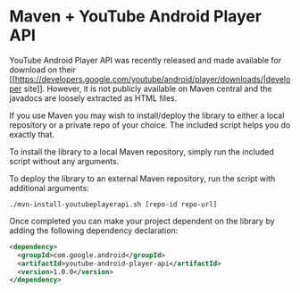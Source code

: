 Maven + YouTube Android Player API
==================================

YouTube Android Player API was recently released and made available for download
on their [[https://developers.google.com/youtube/android/player/downloads/|developer site]].
However, it is not publicly available on Maven central and the javadocs are
loosely extracted as HTML files.

If you use Maven you may wish to install/deploy the library to either a local
repository or a private repo of your choice.  The included script helps you
do exactly that.

To install the library to a local Maven repository, simply run the included
script without any arguments.

To deploy the library to an external Maven repository, run the script with
additional arguments:

    ./mvn-install-youtubeplayerapi.sh [repo-id repo-url]

Once completed you can make your project dependent on the library by adding
the following dependency declaration:

```xml
<dependency>
  <groupId>com.google.android</groupId>
  <artifactId>youtube-android-player-api</artifactId>
  <version>1.0.0</version>
</dependency>
```
